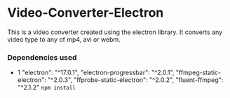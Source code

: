 # Video-Converter-Electron
This is a video converter created using the electron library. It converts any video type to any of mp4, avi or webm.
### Dependencies used
* 1 "electron": "^17.0.1",
    "electron-progressbar": "^2.0.1",
    "ffmpeg-static-electron": "^2.0.3",
    "ffprobe-static-electron": "^2.0.2",
    "fluent-ffmpeg": "^2.1.2"
```npm install```
